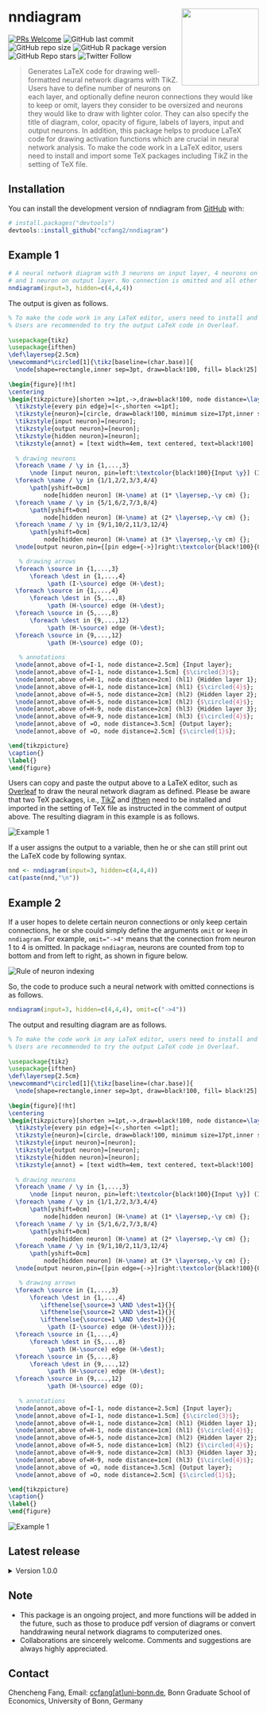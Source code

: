 # nndiagram <img src="man/figures/badge.png" align="right" alt="" width="155" />

[![PRs Welcome](https://img.shields.io/badge/PRs-welcome-brightgreen.svg?style=flat-square)](https://makeapullrequest.com)
![GitHub last commit](https://img.shields.io/github/last-commit/ccfang2/nndiagram?logo=GitHub)
![GitHub repo size](https://img.shields.io/github/repo-size/ccfang2/nndiagram?logo=GitHub)
![GitHub R package version](https://img.shields.io/github/r-package/v/ccfang2/nndiagram?logo=R)
![GitHub Repo stars](https://img.shields.io/github/stars/ccfang2/nndiagram?style=social)
![Twitter Follow](https://img.shields.io/twitter/follow/ccfang819?logo=Twitter&style=social)



> Generates LaTeX code for drawing well-formatted neural network diagrams with TikZ. Users have to define number of neurons on each layer, and optionally define neuron connections they would like to keep or omit, layers they consider to be oversized and neurons they would like to draw with lighter color. They can also specify the title of diagram, color, opacity of figure, labels of layers, input and output neurons. In addition, this package helps to produce LaTeX code for drawing activation functions which are crucial in neural network analysis. To make the code work in a LaTeX editor, users need to install and import some TeX packages including TikZ in the setting of TeX file.

## Installation

You can install the development version of nndiagram from [GitHub](https://github.com/) with:
      
``` r
# install.packages("devtools")
devtools::install_github("ccfang2/nndiagram")
```

## Example 1

```r
# A neural network diagram with 3 neurons on input layer, 4 neurons on each of 3 hidden layers, 
# and 1 neuron on output layer. No connection is omitted and all other arguments are default.
nndiagram(input=3, hidden=c(4,4,4))
```
The output is given as follows.

```latex
% To make the code work in any LaTeX editor, users need to install and import two TeX packages in the setting, including TikZ.
% Users are recommended to try the output LaTeX code in Overleaf.
 
\usepackage{tikz} 
\usepackage{ifthen} 
\def\layersep{2.5cm} 
\newcommand*\circled[1]{\tikz[baseline=(char.base)]{ 
  \node[shape=rectangle,inner sep=3pt, draw=black!100, fill= black!25] (char) {#1};}} 
 
\begin{figure}[!ht] 
\centering 
\begin{tikzpicture}[shorten >=1pt,->,draw=black!100, node distance=\layersep, scale=1] 
  \tikzstyle{every pin edge}=[<-,shorten <=1pt]; 
  \tikzstyle{neuron}=[circle, draw=black!100, minimum size=17pt,inner sep=0pt]; 
  \tikzstyle{input neuron}=[neuron]; 
  \tikzstyle{output neuron}=[neuron]; 
  \tikzstyle{hidden neuron}=[neuron]; 
  \tikzstyle{annot} = [text width=4em, text centered, text=black!100] 
 
  % drawing neurons 
  \foreach \name / \y in {1,...,3} 
      \node [input neuron, pin=left:\textcolor{black!100}{Input \y}] (I-\name) at (0,-0.5-\y) {};
  \foreach \name / \y in {1/1,2/2,3/3,4/4} 
      \path[yshift=0cm] 
          node[hidden neuron] (H-\name) at (1* \layersep,-\y cm) {};
  \foreach \name / \y in {5/1,6/2,7/3,8/4} 
      \path[yshift=0cm] 
          node[hidden neuron] (H-\name) at (2* \layersep,-\y cm) {};
  \foreach \name / \y in {9/1,10/2,11/3,12/4} 
      \path[yshift=0cm] 
          node[hidden neuron] (H-\name) at (3* \layersep,-\y cm) {};
  \node[output neuron,pin={[pin edge={->}]right:\textcolor{black!100}{Output}}, right of=H-10, yshift=-0.5cm] (O) {}; 

   % drawing arrows 
  \foreach \source in {1,...,3} 
      \foreach \dest in {1,...,4}
           \path (I-\source) edge (H-\dest); 
  \foreach \source in {1,...,4} 
      \foreach \dest in {5,...,8}
           \path (H-\source) edge (H-\dest); 
  \foreach \source in {5,...,8} 
      \foreach \dest in {9,...,12}
           \path (H-\source) edge (H-\dest); 
  \foreach \source in {9,...,12}
           \path (H-\source) edge (O);
 
   % annotations 
  \node[annot,above of=I-1, node distance=2.5cm] {Input layer}; 
  \node[annot,above of=I-1, node distance=1.5cm] {$\circled{3}$}; 
  \node[annot,above of=H-1, node distance=2cm] (hl1) {Hidden layer 1}; 
  \node[annot,above of=H-1, node distance=1cm] (hl1) {$\circled{4}$}; 
  \node[annot,above of=H-5, node distance=2cm] (hl2) {Hidden layer 2}; 
  \node[annot,above of=H-5, node distance=1cm] (hl2) {$\circled{4}$}; 
  \node[annot,above of=H-9, node distance=2cm] (hl3) {Hidden layer 3}; 
  \node[annot,above of=H-9, node distance=1cm] (hl3) {$\circled{4}$}; 
  \node[annot,above of =O, node distance=3.5cm] {Output layer}; 
  \node[annot,above of =O, node distance=2.5cm] {$\circled{1}$}; 

\end{tikzpicture} 
\caption{} 
\label{} 
\end{figure} 
```

Users can copy and paste the output above to a LaTeX editor, such as [Overleaf](https://www.overleaf.com) to draw the neural network diagram as defined. Please be aware that two TeX packages, i.e., [TikZ](https://www.overleaf.com/learn/latex/TikZ_package) and [ifthen](https://www.ctan.org/pkg/ifthen#:~:text=Ifthen%20is%20a%20separate%20package%20within%20the%20LaT.,always%20needed%20to%20load%20it.%20Sources.%20%2Fmacros%2Flatex%2Fbase.%20Documentation.) need to be installed and imported in the setting of TeX file as instructed in the comment of output above. The resulting diagram in this example is as follows.

![Example 1](man/figures/nn.png)

If a user assigns the output to a variable, then he or she can still print out the LaTeX code by following syntax.

```r
nnd <- nndiagram(input=3, hidden=c(4,4,4))
cat(paste(nnd,"\n"))
```

## Example 2

If a user hopes to delete certain neuron connections or only keep certain connections, he or she could simply define the arguments `omit` or `keep` in `nndiagram`. For example, `omit="->4"` means that the connection from neuron 1 to 4 is omitted. In package `nndiagram`, neurons are counted from top to bottom and from left to right, as shown in figure below.

![Rule of neuron indexing](man/figures/index.png)

So, the code to produce such a neural network with omitted connections is as follows.

```r
nndiagram(input=3, hidden=c(4,4,4), omit=c("->4"))
```

The output and resulting diagram are as follows.

```latex
% To make the code work in any LaTeX editor, users need to install and import two TeX packages in the setting, including TikZ.
% Users are recommended to try the output LaTeX code in Overleaf.
 
\usepackage{tikz} 
\usepackage{ifthen} 
\def\layersep{2.5cm} 
\newcommand*\circled[1]{\tikz[baseline=(char.base)]{ 
  \node[shape=rectangle,inner sep=3pt, draw=black!100, fill= black!25] (char) {#1};}} 
 
\begin{figure}[!ht] 
\centering 
\begin{tikzpicture}[shorten >=1pt,->,draw=black!100, node distance=\layersep, scale=1] 
  \tikzstyle{every pin edge}=[<-,shorten <=1pt]; 
  \tikzstyle{neuron}=[circle, draw=black!100, minimum size=17pt,inner sep=0pt]; 
  \tikzstyle{input neuron}=[neuron]; 
  \tikzstyle{output neuron}=[neuron]; 
  \tikzstyle{hidden neuron}=[neuron]; 
  \tikzstyle{annot} = [text width=4em, text centered, text=black!100] 
 
  % drawing neurons 
  \foreach \name / \y in {1,...,3} 
      \node [input neuron, pin=left:\textcolor{black!100}{Input \y}] (I-\name) at (0,-0.5-\y) {};
  \foreach \name / \y in {1/1,2/2,3/3,4/4} 
      \path[yshift=0cm] 
          node[hidden neuron] (H-\name) at (1* \layersep,-\y cm) {};
  \foreach \name / \y in {5/1,6/2,7/3,8/4} 
      \path[yshift=0cm] 
          node[hidden neuron] (H-\name) at (2* \layersep,-\y cm) {};
  \foreach \name / \y in {9/1,10/2,11/3,12/4} 
      \path[yshift=0cm] 
          node[hidden neuron] (H-\name) at (3* \layersep,-\y cm) {};
  \node[output neuron,pin={[pin edge={->}]right:\textcolor{black!100}{Output}}, right of=H-10, yshift=-0.5cm] (O) {}; 

   % drawing arrows 
  \foreach \source in {1,...,3} 
      \foreach \dest in {1,...,4}
         \ifthenelse{\source=3 \AND \dest=1}{}{
         \ifthenelse{\source=2 \AND \dest=1}{}{
         \ifthenelse{\source=1 \AND \dest=1}{}{
           \path (I-\source) edge (H-\dest)}}}; 
  \foreach \source in {1,...,4} 
      \foreach \dest in {5,...,8}
           \path (H-\source) edge (H-\dest); 
  \foreach \source in {5,...,8} 
      \foreach \dest in {9,...,12}
           \path (H-\source) edge (H-\dest); 
  \foreach \source in {9,...,12}
           \path (H-\source) edge (O);
 
   % annotations 
  \node[annot,above of=I-1, node distance=2.5cm] {Input layer}; 
  \node[annot,above of=I-1, node distance=1.5cm] {$\circled{3}$}; 
  \node[annot,above of=H-1, node distance=2cm] (hl1) {Hidden layer 1}; 
  \node[annot,above of=H-1, node distance=1cm] (hl1) {$\circled{4}$}; 
  \node[annot,above of=H-5, node distance=2cm] (hl2) {Hidden layer 2}; 
  \node[annot,above of=H-5, node distance=1cm] (hl2) {$\circled{4}$}; 
  \node[annot,above of=H-9, node distance=2cm] (hl3) {Hidden layer 3}; 
  \node[annot,above of=H-9, node distance=1cm] (hl3) {$\circled{4}$}; 
  \node[annot,above of =O, node distance=3.5cm] {Output layer}; 
  \node[annot,above of =O, node distance=2.5cm] {$\circled{1}$}; 

\end{tikzpicture} 
\caption{} 
\label{} 
\end{figure} 
```

![Example 1](man/figures/omit.png)

## Latest release

<details><summary>Version 1.0.0 </summary>
<p>

There are three new functions in this version as contrast to the previous version

* Neural Network Diagrams with Over-sized Layers
      
In some large scale neural networks, users may hope to draw the diagram in a more concise way with some neurons left out and use suspension points instead. `nndiagram_oversize` suffices their demand. Users only need to define the cutoff number of neurons. For example, in a neural network with 3 neurons on input layer, and 6, 4, 6 neurons on three hidden layers respectively, if a user define 5 is the cutoff value, then the first and third hidden layers are considered to be oversized and will be drawn in a more concise fashion. Following is an example.
      
```r
nndiagram_oversize(input=3, hidden=c(6,4,6), size.cutoff=5)
```

The output and resulting diagram are as follows.
      
```latex
% To make the code work in any LaTeX editor, users need to install and import two TeX packages in the setting, including TikZ.
% Users are recommended to try the output LaTeX code in Overleaf.
 
\usepackage{tikz} 
\def\layersep{2.5cm} 
\newcommand*\circled[1]{\tikz[baseline=(char.base)]{ 
  \node[shape=rectangle,inner sep=3pt, draw=black!100, fill= black!25] (char) {#1};}} 
 
\begin{figure}[!ht] 
\centering 
\begin{tikzpicture}[shorten >=1pt,draw=black!100, node distance=\layersep, scale=1] 
  \tikzstyle{every pin edge}=[<-,shorten <=1pt]; 
  \tikzstyle{neuron}=[circle, draw=black!100, minimum size=17pt,inner sep=0pt]; 
  \tikzstyle{invisible neuron}=[draw=none, scale=2]; 
  \tikzstyle{input neuron}=[neuron]; 
  \tikzstyle{output neuron}=[neuron]; 
  \tikzstyle{hidden neuron}=[neuron]; 
  \tikzstyle{annot} = [text width=4em, text centered, text=black!100] 
 
  % drawing neurons 
  \foreach \name / \y in {1,...,3} 
      \node [input neuron, pin=left:\textcolor{black!100}{Input \y}] (I-\name) at (0,-1-\y) {};
  \node[hidden neuron,yshift=0cm] (H-1) at (1* \layersep, -1 cm) {}; 
  \node[invisible neuron,yshift=0cm] (H-2) at (1* \layersep, -2 cm) {}; 
  \node[hidden neuron,yshift=0cm] (H-3) at (1* \layersep, -3 cm) {}; 
  \node[invisible neuron,yshift=0cm] (H-4) at (1* \layersep, -4 cm) {}; 
  \node[hidden neuron,yshift=0cm] (H-5) at (1* \layersep, -5 cm) {};
  \foreach \name / \y in {6/1,7/2,8/3,9/4} 
      \path[yshift=-0.5cm] 
          node[hidden neuron] (H-\name) at (2* \layersep,-\y cm) {};
  \node[hidden neuron,yshift=0cm] (H-10) at (3* \layersep, -1 cm) {}; 
  \node[invisible neuron,yshift=0cm] (H-11) at (3* \layersep, -2 cm) {}; 
  \node[hidden neuron,yshift=0cm] (H-12) at (3* \layersep, -3 cm) {}; 
  \node[invisible neuron,yshift=0cm] (H-13) at (3* \layersep, -4 cm) {}; 
  \node[hidden neuron,yshift=0cm] (H-14) at (3* \layersep, -5 cm) {};
  \node[output neuron,pin={[pin edge={->}]right:\textcolor{black!100}{Output}}, right of=H-12, yshift=0cm] (O) {}; 
  \draw[line width=3pt, loosely dotted, dash pattern=on 0.1pt off 10pt, line cap=round] ([yshift=1ex]H-2.north) -- ([yshift=-1ex]H-2.south); 
  \draw[line width=3pt, loosely dotted, dash pattern=on 0.1pt off 10pt, line cap=round] ([yshift=1ex]H-4.north) -- ([yshift=-1ex]H-4.south); 
  \draw[line width=3pt, loosely dotted, dash pattern=on 0.1pt off 10pt, line cap=round] ([yshift=1ex]H-11.north) -- ([yshift=-1ex]H-11.south); 
  \draw[line width=3pt, loosely dotted, dash pattern=on 0.1pt off 10pt, line cap=round] ([yshift=1ex]H-13.north) -- ([yshift=-1ex]H-13.south); 

   % drawing arrows 
  \foreach \source in {1,...,3} 
      \foreach \dest in {1,3,5} 
          \path [->] (I-\source) edge (H-\dest);
  \foreach \source in {1,3,5} 
      \foreach \dest in {6,...,9} 
          \path [->] (H-\source) edge (H-\dest);
  \foreach \source in {6,...,9} 
      \foreach \dest in {10,12,14} 
          \path [->] (H-\source) edge (H-\dest);
  \foreach \source in {10,12,14} 
      \path [->] (H-\source) edge (O); 
 
  % annotations 
  \node[annot,above of=I-1, node distance=3cm] {Input layer}; 
  \node[annot,above of=I-1, node distance=2cm] {$\circled{3}$}; 
  \node[annot,above of=H-1, node distance=2cm] (hl1) {Hidden layer 1}; 
  \node[annot,above of=H-1, node distance=1cm] (hl1) {$\circled{6}$}; 
  \node[annot,above of=H-6, node distance=2.5cm] (hl2) {Hidden layer 2}; 
  \node[annot,above of=H-6, node distance=1.5cm] (hl2) {$\circled{4}$}; 
  \node[annot,above of=H-10, node distance=2cm] (hl3) {Hidden layer 3}; 
  \node[annot,above of=H-10, node distance=1cm] (hl3) {$\circled{6}$}; 
  \node[annot,above of =O, node distance=4cm] {Output layer}; 
  \node[annot,above of =O, node distance=3cm] {$\circled{1}$}; 

\end{tikzpicture} 
\caption{} 
\label{} 
\end{figure} 
```

![Example 3](man/figures/oversize.png)
      
* Neural Network Diagrams with Some Neurons being Covered up

In neural network analysis, users may hope to deemphasize some neurons and draw them with lighter color. In package `nndiagram`, they can do that simply by using command `nndiagram_nodeCoverup`. Users are expected to define the argument `node.coverup` properly. For example, in a neural network with 3 neurons on input layer, and 4 neurons on each of the three hidden layers, if a user hopes to deemphasize the first neuron on both the first and second hidden layer, then he needs to define `node.coverup=c(4,8)`. The rule of neuron indexing is the same as that in command `nndiagram`.

```r
nndiagram_nodeCoverup(input=3, hidden=c(4,4,4), node.coverup = c(4,8))   
```

The output and resulting diagram are as follows.
      
```latex
% To make the code work in any LaTeX editor, users need to install and import two TeX packages in the setting, including TikZ.
% Users are recommended to try the output LaTeX code in Overleaf.
 
\usepackage{tikz} 
\def\layersep{2.5cm} 
\newcommand*\circled[1]{\tikz[baseline=(char.base)]{ 
  \node[shape=rectangle,inner sep=3pt, draw=black!100, fill= black!25] (char) {#1};}} 
 
\begin{figure}[!ht] 
\centering 
\begin{tikzpicture}[shorten >=1pt,draw=black!100, node distance=\layersep, scale=1] 
  \tikzstyle{every pin edge}=[<-,shorten <=1pt, draw=black!100]; 
  \tikzstyle{neuron}=[circle, draw=black!100, minimum size=17pt,inner sep=0pt]; 
  \tikzstyle{input neuron}=[neuron]; 
  \tikzstyle{output neuron}=[neuron]; 
  \tikzstyle{hidden neuron}=[neuron]; 
  \tikzstyle{coveruped neuron}=[neuron, draw=black!25]; 
  \tikzstyle{annot} = [text width=4em, text centered, text=black!100] 
 
  % drawing neurons 
  \foreach \name / \y in {1/1,2/2,3/3} 
      \node[input neuron, pin=left:\textcolor{black!100}{Input \y}] (I-\name) at (0,-0.5-\y) {}; 
  \foreach \name / \y in {2/2,3/3,4/4} 
      \path[yshift=0cm] 
          node[hidden neuron] (H-\name) at (1* \layersep,-\y cm) {}; 
  \foreach \name / \y in {6/2,7/3,8/4} 
      \path[yshift=0cm] 
          node[hidden neuron] (H-\name) at (2* \layersep,-\y cm) {}; 
  \foreach \name / \y in {9/1,10/2,11/3,12/4} 
      \path[yshift=0cm] 
          node[hidden neuron] (H-\name) at (3* \layersep,-\y cm) {}; 
  \foreach \name / \y in {1/1} 
      \path[yshift=0cm] 
          node[coveruped neuron] (H-\name) at (1* \layersep,-\y cm) {}; 
  \foreach \name / \y in {5/1} 
      \path[yshift=0cm] 
          node[coveruped neuron] (H-\name) at (2* \layersep,-\y cm) {}; 
  \node[output neuron,pin={[pin edge={->}]right:\textcolor{black!100}{Output}}, right of=H-10, yshift=-0.5cm] (O) {}; 
 
  % drawing arrows 
  \foreach \source in {1,2,3} 
      \foreach \dest in {2,3,4} 
          \path [->] (I-\source) edge (H-\dest); 
  \foreach \source in {1,...,3} 
      \foreach \dest in {1} 
          \path [->] (I-\source) edge [draw=black!25] (H-\dest); 
  \foreach \source in {2,3,4} 
      \foreach \dest in {6,7,8} 
          \path [->] (H-\source) edge (H-\dest); 
  \foreach \source in {6,7,8} 
      \foreach \dest in {9,10,11,12} 
          \path [->] (H-\source) edge (H-\dest); 
  \foreach \source in {1} 
      \foreach \dest in {5,...,8} 
          \path [->] (H-\source) edge [draw=black!25] (H-\dest); 
  \foreach \source in {1,...,4} 
      \foreach \dest in {5} 
          \path [->] (H-\source) edge [draw=black!25] (H-\dest); 
  \foreach \source in {5} 
      \foreach \dest in {9,...,12} 
          \path [->] (H-\source) edge [draw=black!25] (H-\dest); 
  \foreach \source in {9,10,11,12} 
      \path [->] (H-\source) edge (O); 

   % annotations 
  \node[annot,above of=I-1, node distance=2.5cm] {Input layer}; 
  \node[annot,above of=I-1, node distance=1.5cm] {$\circled{3}$}; 
  \node[annot,above of=H-1, node distance=2cm] (hl1) {Hidden layer 1}; 
  \node[annot,above of=H-1, node distance=1cm] (hl1) {$\circled{4}$}; 
  \node[annot,above of=H-5, node distance=2cm] (hl2) {Hidden layer 2}; 
  \node[annot,above of=H-5, node distance=1cm] (hl2) {$\circled{4}$}; 
  \node[annot,above of=H-9, node distance=2cm] (hl3) {Hidden layer 3}; 
  \node[annot,above of=H-9, node distance=1cm] (hl3) {$\circled{4}$}; 
  \node[annot,above of =O, node distance=3.5cm] {Output layer}; 
  \node[annot,above of =O, node distance=2.5cm] {$\circled{1}$}; 

\end{tikzpicture} 
\caption{} 
\label{} 
\end{figure}       
```

![Example 4](man/figures/nodecoverup.png)      

* Activation Function 

Activation functions are crucial in neural network analysis. Hence, in this version, command `activation_curve` is also added to help with the drawing of activation function in LaTeX. Users can either choose from ReLU, sigmoid and step functions, the three most popular activation functions, or define the expression on their own in argument `expr`. Following is an example of sigmoid function.

```r
activation_curve(expr="sigmoid", title="Sigmoid Function", xmin=-5, xmax=5)
```      

The output and resulting figure are as follows.
      
```latex
% To make the code work in any LaTeX editor, users need to install and import two TeX packages in the setting, including TikZ.
% Users are recommended to try the output LaTeX code in Overleaf.

\usepackage{tikz} 
\usepackage{pgfplots} 
\pgfplotsset{compat=1.18} 
\begin{figure}[!ht] 
\centering 
\begin{tikzpicture}[scale=1] 
  \begin{axis}[ 
      axis on top = true, 
      axis x line = bottom, 
      axis y line = left, 
      xlabel = $$, 
      ylabel = $$, 
      ymin = , 
      ymax =  
  ] 
  \addplot[ 
      domain=-5:5, 
      samples=100 
  ] {1/(1+exp(-x))}; 
  \end{axis} 
\end{tikzpicture} 
\caption{Sigmoid Function} 
\label{} 
\end{figure}       
```      

<img src="man/figures/activation.png" alt="Example 5" width="600"/>    
      
</p>
</details>

## Note
- This package is an ongoing project, and more functions will be added in the future, such as those to produce pdf version of diagrams or convert handdrawing neural network diagrams to computerized ones. 
- Collaborations are sincerely welcome. Comments and suggestions are always highly appreciated.

## Contact

Chencheng Fang, Email: [ccfang[at]uni-bonn.de](mailto:ccfang@uni-bonn.de),
Bonn Graduate School of Economics, University of Bonn, Germany
